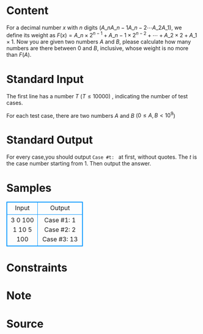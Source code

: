 
# Content

For a decimal number $x$ with $n$ digits ($A\_{n}A\_{n-1}A\_{n-2}\cdots A\_{2}A\_{1}$), we define
its weight as $F(x)=A\_{n}\times 2^{n-1}+A\_{n-1}\times 2^{n-2}+\cdots +A\_{2}\times 2+A\_{1}\times 1$.
Now you are given two numbers $A$ and $B$, please calculate how many numbers are there
between $0$ and $B$, inclusive, whose weight is no more than $F(A)$.

# Standard Input

The first line has a number $T$ ($T\leq 10000$) , indicating the number of test cases.

For each test case, there are two numbers $A$ and $B$ ($0\leq A,B<10^9$)

# Standard Output

For every case,you should output `Case #t: ` at first, without quotes. 
The $t$ is the case number starting from $1$.
Then output the answer.

# Samples

<style>
        table,table tr th, table tr td { border:1px solid #0094ff; }
        table { width: 200px; min-height: 25px; line-height: 25px; text-align: center; border-collapse: collapse;}   
    </style>
<table>
	<tr>
		<td>Input</td>
		<td>Output</td>
	</tr>
<tr><td>3
0 100
1 10
5 100</td><td>Case #1: 1
Case #2: 2
Case #3: 13</td></tr></table>


# Constraints



# Note



# Source


